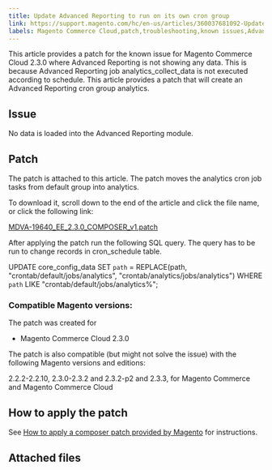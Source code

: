 ```yaml
---
title: Update Advanced Reporting to run on its own cron group
link: https://support.magento.com/hc/en-us/articles/360037681092-Update-Advanced-Reporting-to-run-on-its-own-cron-group
labels: Magento Commerce Cloud,patch,troubleshooting,known issues,Advanced Reporting,2.3.0,no data
---
```


This article provides a patch for the known issue for Magento Commerce Cloud 2.3.0 where Advanced Reporting is not showing any data. This is because Advanced Reporting job analytics\_collect\_data is not executed according to schedule. This article provides a patch that will create an Advanced Reporting cron group analytics.

## Issue

No data is loaded into the Advanced Reporting module.

## Patch

The patch is attached to this article. The patch moves the analytics cron job tasks from default group into analytics.

To download it, scroll down to the end of the article and click the file name, or click the following link:

[MDVA-19640\_EE\_2.3.0\_COMPOSER\_v1.patch](https://support.magento.com/hc/en-us/article_attachments/360046452172/MDVA-19640_EE_2.3.0_COMPOSER_v1.patch)

After applying the patch run the following SQL query. The query has to be run to change records in cron\_schedule table.

UPDATE core\_config\_data
SET `path` = REPLACE(path, "crontab/default/jobs/analytics", "crontab/analytics/jobs/analytics")
WHERE `path` LIKE "crontab/default/jobs/analytics%";
### Compatible Magento versions:

The patch was created for

* Magento Commerce Cloud 2.3.0

The patch is also compatible (but might not solve the issue) with the following Magento versions and editions:  
   
 2.2.2-2.2.10, 2.3.0-2.3.2 and 2.3.2-p2 and 2.3.3, for Magento Commerce and Magento Commerce Cloud

## How to apply the patch

See [How to apply a composer patch provided by Magento](https://support.magento.com/hc/en-us/articles/360028367731) for instructions.

## Attached files



